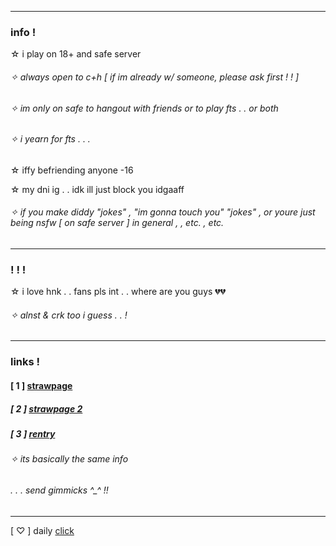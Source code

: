 ***
### info !
☆ i play on 18+ and safe server

###### ✧ always open to c+h [ if im already w/ someone, please ask first ! ! ]

###### ✧ im only on safe to hangout with friends or to play fts . . or both

###### ✧ i yearn for fts . . .

☆ iffy befriending anyone -16

☆ my dni ig . . idk ill just block you idgaaff
###### ✧ if you make diddy "jokes" , "im gonna touch you" "jokes" , or youre just being nsfw [ on safe server ] in general , , etc. , etc.
***
### ! ! !
☆ i love hnk . . fans pls int . . where are you guys 💔💔
###### ✧ alnst & crk too i guess . . !
***
### links !
#### [ 1 ] [strawpage](https://bonesofjewel.straw.page)

##### [ 2 ] [strawpage 2](https://syntheticpearl.straw.page)

##### [ 3 ] [rentry](https://rentry.co/bonesofjewel)
###### ✧ its basically the same info
###### . . . send gimmicks ^_^ !!
***
[ ♡ ] daily [click](https://arab.org/click-to-help/)
